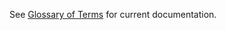 See [Glossary of Terms](https://github.com/dalehenrich/MetacelloScriptingApiSpec/wiki/Glossaryofterms) for current documentation.